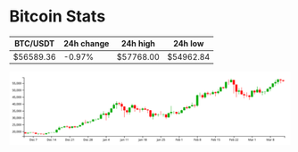 # Bitcoin Stats

BTC/USDT|24h change|24h high|24h low|
|---|---|---|---|
|$56589.36|-0.97%|$57768.00|$54962.84|

<img src="./chart.svg">
